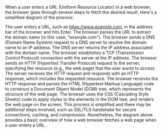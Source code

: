 When a user enters a URL (Uniform Resource Locator) in a web browser, the browser goes through several steps to fetch the desired result. Here's a simplified diagram of the process:

The user enters a URL, such as https://www.example.com, in the address bar of the browser and hits Enter.
The browser parses the URL to extract the domain name (in this case, "example.com").
The browser sends a DNS (Domain Name System) request to a DNS server to resolve the domain name to an IP address. The DNS server returns the IP address associated with the domain name.
The browser establishes a TCP (Transmission Control Protocol) connection with the server at the IP address.
The browser sends an HTTP (Hypertext Transfer Protocol) request to the server, specifying the resource (e.g., the web page) that the user wants to access.
The server receives the HTTP request and responds with an HTTP response, which includes the requested resource.
The browser receives the HTTP response and parses the HTML (Hypertext Markup Language) code to construct a Document Object Model (DOM) tree, which represents the structure of the web page.
The browser uses the CSS (Cascading Style Sheets) code to apply styles to the elements in the DOM tree, and renders the web page on the screen.
This process is simplified and there may be additional steps involved, such as SSL/TLS handshake for secure connections, caching, and compression. Nonetheless, the diagram above provides a basic overview of how a web browser fetches a web page when a user enters a URL.
